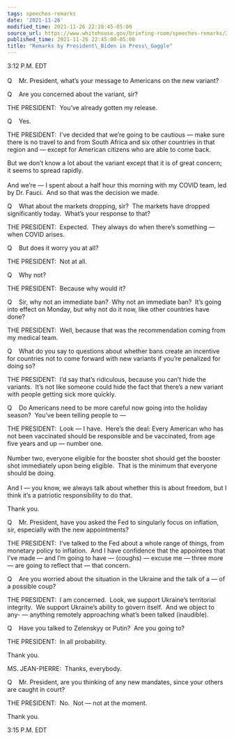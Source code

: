 ```yaml
---
tags: speeches-remarks
date: '2021-11-26'
modified_time: 2021-11-26 22:28:45-05:00
source_url: https://www.whitehouse.gov/briefing-room/speeches-remarks/2021/11/26/remarks-by-president-biden-in-press-gaggle-2/
published_time: 2021-11-26 22:45:00-05:00
title: "Remarks by President\_Biden in Press\_Gaggle"
---
```

 
3:12 P.M. EDT  
   
Q    Mr. President, what’s your message to Americans on the new variant?

Q    Are you concerned about the variant, sir?

THE PRESIDENT:  You’ve already gotten my release.

Q    Yes.

THE PRESIDENT:  I’ve decided that we’re going to be cautious — make sure
there is no travel to and from South Africa and six other countries in
that region and — except for American citizens who are able to come
back.

But we don’t know a lot about the variant except that it is of great
concern; it seems to spread rapidly.   
   
And we’re — I spent about a half hour this morning with my COVID team,
led by Dr. Fauci.  And so that was the decision we made.

Q    What about the markets dropping, sir?  The markets have dropped
significantly today.  What’s your response to that?

THE PRESIDENT:  Expected.  They always do when there’s something — when
COVID arises. 

Q    But does it worry you at all?

THE PRESIDENT:  Not at all.

Q    Why not?

THE PRESIDENT:  Because why would it?

Q    Sir, why not an immediate ban?  Why not an immediate ban?  It’s
going into effect on Monday, but why not do it now, like other countries
have done?

THE PRESIDENT:  Well, because that was the recommendation coming from my
medical team.

Q    What do you say to questions about whether bans create an incentive
for countries not to come forward with new variants if you’re penalized
for doing so?

THE PRESIDENT:  I’d say that’s ridiculous, because you can’t hide the
variants.  It’s not like someone could hide the fact that there’s a new
variant with people getting sick more quickly.

Q    Do Americans need to be more careful now going into the holiday
season?  You’ve been telling people to —

THE PRESIDENT:  Look — I have.  Here’s the deal: Every American who has
not been vaccinated should be responsible and be vaccinated, from age
five years and up — number one.  
   
Number two, everyone eligible for the booster shot should get the
booster shot immediately upon being eligible.  That is the minimum that
everyone should be doing.   
   
And I — you know, we always talk about whether this is about freedom,
but I think it’s a patriotic responsibility to do that.

Thank you.

Q    Mr. President, have you asked the Fed to singularly focus on
inflation, sir, especially with the new appointments?

THE PRESIDENT:  I’ve talked to the Fed about a whole range of things,
from monetary policy to inflation.  And I have confidence that the
appointees that I’ve made — and I’m going to have — (coughs) — excuse me
— three more — are going to reflect that — that concern.

Q    Are you worried about the situation in the Ukraine and the talk of
a — of a possible coup?

THE PRESIDENT:  I am concerned.  Look, we support Ukraine’s territorial
integrity.  We support Ukraine’s ability to govern itself.  And we
object to any- — anything remotely approaching what’s been talked
(inaudible).

Q    Have you talked to Zelenskyy or Putin?  Are you going to?

THE PRESIDENT:  In all probability. 

Thank you.

MS. JEAN-PIERRE:  Thanks, everybody.

Q    Mr. President, are you thinking of any new mandates, since your
others are caught in court?

THE PRESIDENT:  No.  Not — not at the moment. 

Thank you.

3:15 P.M. EDT
